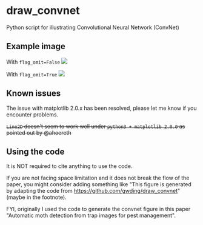 # draw_convnet

Python script for illustrating Convolutional Neural Network (ConvNet)

## Example image
With `flag_omit=False`
![](https://raw.githubusercontent.com/gwding/draw_convnet/master/convnet_fig.png)

With `flag_omit=True`
![](https://raw.githubusercontent.com/gwding/draw_convnet/ccaa14e2f8e41580bd29b97a501f7a4218779356/convnet_fig_with_omitted_channel.png)


## Known issues
The issue with matplotlib 2.0.x has been resolved, please let me know if you encounter problems.

~~`Line2D` doesn't seem to work well under `python3 + matplotlib 2.0.0` as pointed out by @ahoereth~~

## Using the code
It is NOT required to cite anything to use the code.

If you are not facing space limitation and it does not break the flow of the paper, you might consider adding something like "This figure is generated by adapting the code from https://github.com/gwding/draw_convnet" (maybe in the footnote).

FYI, originally I used the code to generate the convnet figure in this paper "Automatic moth detection from trap images for pest management".

